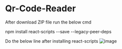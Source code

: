 # Qr-Code-Reader

After download ZIP file run the below cmd


npm install react-scripts --save --legacy-peer-deps

Do the below line after installing react-scripts
![image](https://user-images.githubusercontent.com/93078888/213756702-d351fd74-534c-4a82-b545-90d1b352a6ed.png)
